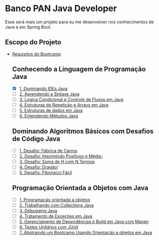 #  Banco PAN Java Developer
 Esse será mais um projeto para eu me desenvolver nos conhecimentos de Java e em Spring Boot.

## Escopo do Projeto

- [Requisitos do Bootcamp](#requisitos-do-Bootcamp)

     ## Conhecendo a Linguagem de Programação Java
  
    - [x] [1. Dominando IDEs Java](#1-#Dominando-IDEs-Java)   
    - [ ] [2. Aprendendo a Sintaxe Java](#2-#Aprendendo-a-Sintaxe-Java)
    - [ ] [3. Logica Condicional e Controle de Fluxos em Java](#3-#Logica-Condicional-e-Controle-de-Fluxos-em-Java)
    - [ ] [4. Estruturas de Repetição e Arrays em Java](#4-#Estruturas-de-Repetição-e-Arrays-em-Java)
    - [ ] [5. Estruturas de dados em Java](#5-#Estruturas-de-dados-em-Java)
    - [ ] [6. Entendendo Métodos Java](#6-#Entendendo-Métodos-Java)
   
     ## Dominando Algoritmos Básicos com Desafios de Código Java 
      
    - [ ] [1. Desafio: Fábrica de Carros](#1-#Desafio-:-Fábrica-de-Carros)
    - [ ] [2. Desafio: Imprimindo Positivos e Média-](#2-#Desafio-:-Imprimindo-Positivos-e-Média)
    - [ ] [3. Desafio: Soma de H com N Termos](#3-#Desafio-:-Soma-de-H-com-N-Termos)
    - [ ] [4. Desafio: Dragão!](#4-#Desafio-:-Dragão!)
    - [ ] [5. Desafio: Fibonacci Fácil](#5-#Desafio-:-Fibonacci-Fácil)
    
     ## Programação Orientada a Objetos com Java
     
    - [ ] [1. Programação orientada a objetos](#1-#Programação-orientada-a-objetos)
    - [ ] [2. Trabalhando com Collections Java](#2-#Trabalhando-com-Collections-Java)
    - [ ] [3. Debugging Java](#3-#Debugging-Java)
    - [ ] [4. Tratamento de Exceções em Java](#4-#Tratamento-de-Exceções-em-Java)
    - [ ] [5. Gerenciamento de Dependências e Build em Java com Maven](#5-#Gerenciamento-de-Dependências-e-Build-em-Java-com-Maven)
    - [ ] [6. Testes Unitários com JUnit](#6-#Testes-Unitários-com-JUnit)
    - [ ] [7. Abstraindo um Bootcamp Usando Orientação a objetos em Java](#7-#Abstraindo-um-Bootcamp-Usando-Orientação-a-objetos-em-Java)
